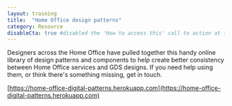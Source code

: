 ```yaml
---
layout: training
title:  "Home Office design patterns"
category: Resource
disableCta: true #disabled the 'How to access this' call to action at the bottom of the page template
---
```


Designers across the Home Office have pulled together this handy online library of design patterns and components to help create better consistency between Home Office services and GDS designs. If you need help using them, or think there's something missing, get in touch.

[https://home-office-digital-patterns.herokuapp.com](https://home-office-digital-patterns.herokuapp.com)
